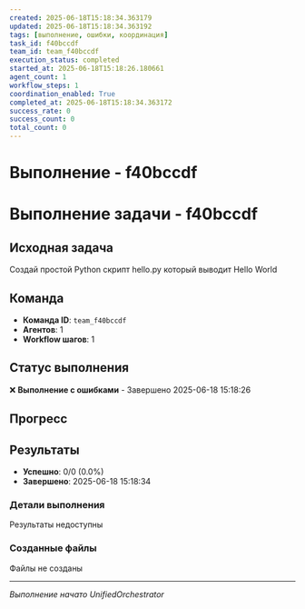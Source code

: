 ```yaml
---
created: 2025-06-18T15:18:34.363179
updated: 2025-06-18T15:18:34.363192
tags: [выполнение, ошибки, координация]
task_id: f40bccdf
team_id: team_f40bccdf
execution_status: completed
started_at: 2025-06-18T15:18:26.180661
agent_count: 1
workflow_steps: 1
coordination_enabled: True
completed_at: 2025-06-18T15:18:34.363172
success_rate: 0
success_count: 0
total_count: 0
---
```


# Выполнение - f40bccdf

# Выполнение задачи - f40bccdf

## Исходная задача
Создай простой Python скрипт hello.py который выводит Hello World

## Команда
- **Команда ID**: `team_f40bccdf`
- **Агентов**: 1
- **Workflow шагов**: 1

## Статус выполнения

❌ **Выполнение с ошибками** - Завершено 2025-06-18 15:18:26

## Прогресс


## Результаты

- **Успешно**: 0/0 (0.0%)
- **Завершено**: 2025-06-18 15:18:34

### Детали выполнения

Результаты недоступны

### Созданные файлы

Файлы не созданы


---
*Выполнение начато UnifiedOrchestrator*
